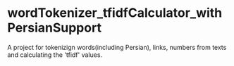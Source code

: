 # wordTokenizer_tfidfCalculator_withPersianSupport
A project for tokenizign words(including Persian), links, numbers from texts and calculating the 'tfidf' values.
